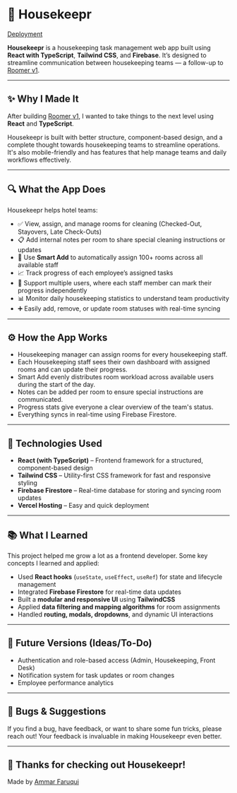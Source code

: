 # 🧹 Housekeepr

[Deployment](https://github.com/ammar-15/housekeepr)

**Housekeepr** is a housekeeping task management web app built using **React with TypeScript**, **Tailwind CSS**, and **Firebase**. It’s designed to streamline communication between housekeeping teams — a follow-up to [Roomer v1](https://github.com/ammar-15/Roomer-demo).

---

## ✨ Why I Made It

After building [Roomer v1](https://github.com/ammar-15/Roomer-demo), I wanted to take things to the next level using **React** and **TypeScript**.

Housekeepr is built with better structure, component-based design, and a complete thought towards housekeeping teams to streamline operations. It's also mobile-friendly and has features that help manage teams and daily workflows effectively.

---

## 🔍 What the App Does

Housekeepr helps hotel teams:

- ✅ View, assign, and manage rooms for cleaning (Checked-Out, Stayovers, Late Check-Outs)
- 📋 Add internal notes per room to share special cleaning instructions or updates
- 🧠 Use **Smart Add** to automatically assign 100+ rooms across all available staff
- 📈 Track progress of each employee’s assigned tasks
- 👥 Support multiple users, where each staff member can mark their progress independently
- 📊 Monitor daily housekeeping statistics to understand team productivity
- ➕ Easily add, remove, or update room statuses with real-time syncing

---

## ⚙️ How the App Works

- Housekeeping manager can assign rooms for every housekeeping staff.
- Each Housekeeping staff sees their own dashboard with assigned rooms and can update their progress.
- Smart Add evenly distributes room workload across available users during the start of the day.
- Notes can be added per room to ensure special instructions are communicated.
- Progress stats give everyone a clear overview of the team's status.
- Everything syncs in real-time using Firebase Firestore.

---

## 🧰 Technologies Used

- **React (with TypeScript)** – Frontend framework for a structured, component-based design  
- **Tailwind CSS** – Utility-first CSS framework for fast and responsive styling  
- **Firebase Firestore** – Real-time database for storing and syncing room updates  
- **Vercel Hosting** – Easy and quick deployment  

---

## 📚 What I Learned

This project helped me grow a lot as a frontend developer. Some key concepts I learned and applied:

- Used **React hooks** (`useState`, `useEffect`, `useRef`) for state and lifecycle management  
- Integrated **Firebase Firestore** for real-time data updates  
- Built a **modular and responsive UI** using **TailwindCSS**  
- Applied **data filtering and mapping algorithms** for room assignments  
- Handled **routing, modals, dropdowns**, and dynamic UI interactions  

---

## 🚀 Future Versions (Ideas/To-Do)

- Authentication and role-based access (Admin, Housekeeping, Front Desk)
- Notification system for task updates or room changes
- Employee performance analytics

---

## 🐛 Bugs & Suggestions

If you find a bug, have feedback, or want to share some fun tricks, please reach out! Your feedback is invaluable in making Housekeepr even better.

---

## 🙌 Thanks for checking out Housekeepr!

Made by [Ammar Faruqui](https://www.linkedin.com/in/ammarfaruqui/)

